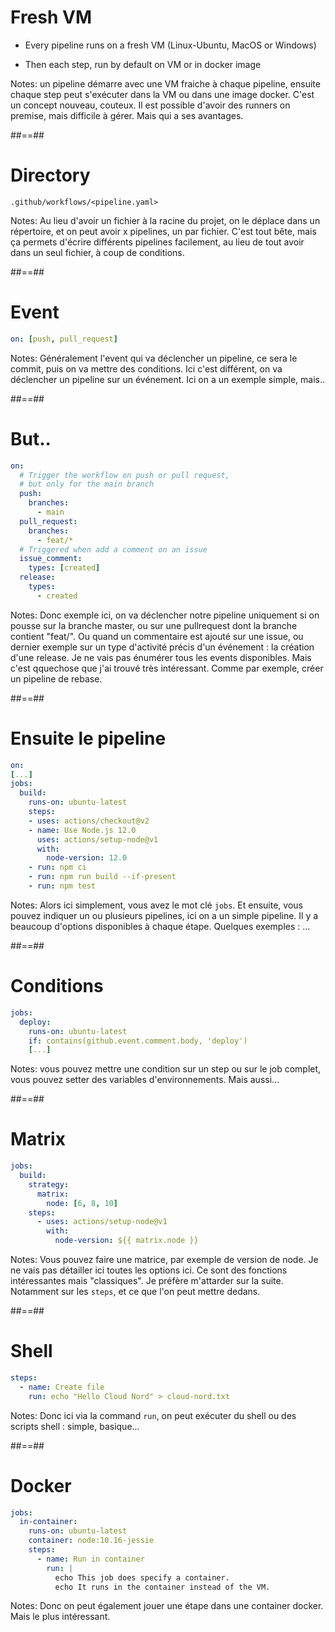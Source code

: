 # Fresh VM

* Every pipeline runs on a fresh VM (Linux-Ubuntu, MacOS or Windows)

* Then each step, run by default on VM or in docker image

Notes: un pipeline démarre avec une VM fraiche à chaque pipeline, ensuite chaque step peut s'exécuter dans la VM ou dans une image docker. C'est un concept nouveau, couteux. Il est possible d'avoir des runners on premise, mais difficile à gérer. Mais qui a ses avantages. 

##==##

# Directory

```shell script
.github/workflows/<pipeline.yaml>
``` 

Notes: Au lieu d'avoir un fichier à la racine du projet, on le déplace dans un répertoire, et on peut avoir x pipelines, un par fichier. C'est tout bête, mais ça permets d'écrire différents pipelines facilement, au lieu de tout avoir dans un seul fichier, à coup de conditions.

##==##

# Event 

```yaml
on: [push, pull_request]
```

Notes: Généralement l'event qui va déclencher un pipeline, ce sera le commit, puis on va mettre des conditions. Ici c'est différent, on va déclencher un pipeline sur un événement. Ici on a un exemple simple, mais..

##==##

# But.. 

```yaml
on:
  # Trigger the workflow on push or pull request,
  # but only for the main branch
  push:
    branches:
      - main
  pull_request:
    branches:
      - feat/*
  # Triggered when add a comment on an issue
  issue_comment:
    types: [created]
  release:
    types:
      - created
```

Notes: Donc exemple ici, on va déclencher notre pipeline uniquement si on pousse sur la branche master, ou sur une pullrequest dont la branche contient "feat/". Ou quand un commentaire est ajouté sur une issue, ou dernier exemple sur un type d'activité précis d'un événement : la création d'une release. Je ne vais pas énumérer tous les events disponibles. Mais c'est qquechose que j'ai trouvé très intéressant.  Comme par exemple, créer un pipeline de rebase.

##==##

# Ensuite le pipeline

```yaml
on:
[...]
jobs:
  build:
    runs-on: ubuntu-latest
    steps:
    - uses: actions/checkout@v2
    - name: Use Node.js 12.0
      uses: actions/setup-node@v1
      with:
        node-version: 12.0
    - run: npm ci
    - run: npm run build --if-present
    - run: npm test
```

Notes: Alors ici simplement, vous avez le mot clé `jobs`. Et ensuite, vous pouvez indiquer un ou plusieurs pipelines, ici on a un simple pipeline. Il y a beaucoup d'options disponibles à chaque étape. Quelques exemples : ...

<!-- .slide: class="with-code" -->
##==##

# Conditions

```yaml
jobs:
  deploy: 
    runs-on: ubuntu-latest
    if: contains(github.event.comment.body, 'deploy')
    [...]
```

Notes:  vous pouvez mettre une condition sur un step ou sur le job complet, vous pouvez setter des variables d'environnements. Mais aussi...

##==##

# Matrix

```yaml
jobs:
  build:
    strategy:
      matrix:
        node: [6, 8, 10]
    steps:
      - uses: actions/setup-node@v1
        with:
          node-version: ${{ matrix.node }}
```

Notes: Vous pouvez faire une matrice, par exemple de version de node. Je ne vais pas détailler ici toutes les options ici. Ce sont des fonctions intéressantes mais "classiques". Je préfère m'attarder sur la suite. Notamment sur les `steps`, et ce que l'on peut mettre dedans.

##==##

# Shell

```yaml
steps:
  - name: Create file
    run: echo "Hello Cloud Nord" > cloud-nord.txt
```

Notes: Donc ici via la command `run`, on peut exécuter du shell ou des scripts shell : simple, basique... 

##==##

# Docker

```yaml
jobs:
  in-container:
    runs-on: ubuntu-latest
    container: node:10.16-jessie
    steps:
      - name: Run in container
        run: |
          echo This job does specify a container.
          echo It runs in the container instead of the VM.
```

Notes: Donc on peut également jouer une étape dans une container docker. Mais le plus intéressant.

